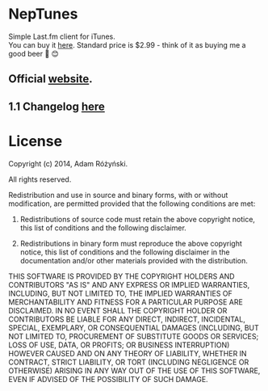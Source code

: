 NepTunes
========

Simple Last.fm client for iTunes.  
You can buy it [here](https://itunes.apple.com/us/app/neptunes-minimalistic-last.fm/id1006739057?mt=12).
Standard price is $2.99 - think of it as buying me a good beer 🍻 😊

## Official [website](http://micropixels.pl/neptunes/).

## 1.1 Changelog [here](http://blog.micropixels.pl/blog/NepTunes-1.1-Changelog)

License
========
Copyright (c) 2014, Adam Różyński.

All rights reserved.

Redistribution and use in source and binary forms, with or without modification, are permitted provided that the following conditions are met:

1. Redistributions of source code must retain the above copyright notice, this list of conditions and the following disclaimer.

2. Redistributions in binary form must reproduce the above copyright notice, this list of conditions and the following disclaimer in the documentation and/or other materials provided with the distribution.

THIS SOFTWARE IS PROVIDED BY THE COPYRIGHT HOLDERS AND CONTRIBUTORS "AS IS" AND ANY EXPRESS OR IMPLIED WARRANTIES, INCLUDING, BUT NOT LIMITED TO, THE IMPLIED WARRANTIES OF MERCHANTABILITY AND FITNESS FOR A PARTICULAR PURPOSE ARE DISCLAIMED. IN NO EVENT SHALL THE COPYRIGHT HOLDER OR CONTRIBUTORS BE LIABLE FOR ANY DIRECT, INDIRECT, INCIDENTAL, SPECIAL, EXEMPLARY, OR CONSEQUENTIAL DAMAGES (INCLUDING, BUT NOT LIMITED TO, PROCUREMENT OF SUBSTITUTE GOODS OR SERVICES; LOSS OF USE, DATA, OR PROFITS; OR BUSINESS INTERRUPTION) HOWEVER CAUSED AND ON ANY THEORY OF LIABILITY, WHETHER IN CONTRACT, STRICT LIABILITY, OR TORT (INCLUDING NEGLIGENCE OR OTHERWISE) ARISING IN ANY WAY OUT OF THE USE OF THIS SOFTWARE, EVEN IF ADVISED OF THE POSSIBILITY OF SUCH DAMAGE.
